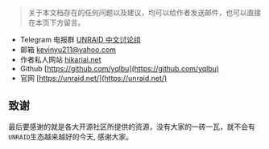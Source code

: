<!-- {docsify-ignore-all} -->

> 关于本文档存在的任何问题以及建议，均可以给作者发送邮件，也可以直接在本页下方留言。

- Telegram 电报群 [UNRAID 中文讨论组](https://t.me/unraid_zh)
- 邮箱 kevinyu211@yahoo.com
- 作者私人网站 [hikariai.net](https://hikariai.net)
- Github [https://github.com/yqlbu](https://github.com/yqlbu)
- 官网 [https://unraid.net/](https://unraid.net/)

## 致谢

最后要感谢的就是各大开源社区所提供的资源，没有大家的一砖一瓦，就不会有`UNRAID`生态越来越好的今天, 感谢大家。
